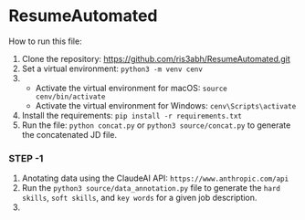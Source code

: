 # ResumeAutomated

How to run this file:

1. Clone the repository: https://github.com/ris3abh/ResumeAutomated.git
2. Set a virtual environment: `python3 -m venv cenv`
3.  - Activate the virtual environment for macOS: `source cenv/bin/activate`
    - Activate the virtual environment for Windows: `cenv\Scripts\activate`
4. Install the requirements: `pip install -r requirements.txt`
5. Run the file: `python concat.py` or `python3 source/concat.py` to generate the concatenated JD file.

### STEP -1

1. Anotating data using the ClaudeAI API: `https://www.anthropic.com/api`
2. Run the `python3 source/data_annotation.py` file to generate the `hard skills`, `soft skills`, and `key words` for a given job description.
3.  
